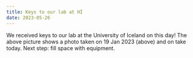```yaml
---
title: Keys to our lab at HÍ
date: 2023-05-26
---
```


We received keys to our lab at the University of Iceland on this day! The above picture shows a photo taken on 19 Jan 2023 (above) and on take today. Next step: fill space with equipment.
<!--more-->